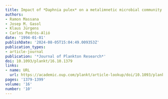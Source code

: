 ```yaml
---
title: Impact of *Daphnia pulex* on a metalimnetic microbial community
authors:
- Ramon Massana
- Josep M. Gasol
- Klaus Jürgens
- Carlos Pedrós-Alió
date: '1994-01-01'
publishDate: '2024-08-05T15:04:49.009353Z'
publication_types:
- article-journal
publication: '*Journal of Plankton Research*'
doi: 10.1093/plankt/16.10.1379
links:
- name: URL
  url: https://academic.oup.com/plankt/article-lookup/doi/10.1093/plankt/16.10.1379
pages: '1379-1399'
volume: '16'
number: '10'
---
```

